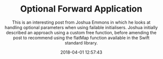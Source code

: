 ---
title: "Optional Forward Application"
subtitle: "This is an interesting post from Joshua Emmons in which he looks at handling optional parameters when using failable initialisers. Joshua initially described an approach using a custom free function, before amending the post to recommend using the flatMap function available in the Swift standard library."
tags: ["optional","flatmap"]
link: "http://www.figure.ink/blog/2018/3/27/optional-forward-application"
date: "2018-04-01 12:57:43"
---